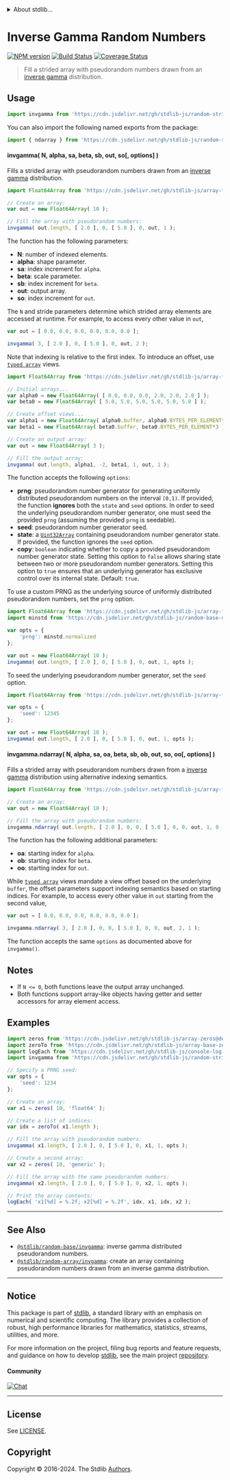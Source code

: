 <!--

@license Apache-2.0

Copyright (c) 2023 The Stdlib Authors.

Licensed under the Apache License, Version 2.0 (the "License");
you may not use this file except in compliance with the License.
You may obtain a copy of the License at

   http://www.apache.org/licenses/LICENSE-2.0

Unless required by applicable law or agreed to in writing, software
distributed under the License is distributed on an "AS IS" BASIS,
WITHOUT WARRANTIES OR CONDITIONS OF ANY KIND, either express or implied.
See the License for the specific language governing permissions and
limitations under the License.

-->


<details>
  <summary>
    About stdlib...
  </summary>
  <p>We believe in a future in which the web is a preferred environment for numerical computation. To help realize this future, we've built stdlib. stdlib is a standard library, with an emphasis on numerical and scientific computation, written in JavaScript (and C) for execution in browsers and in Node.js.</p>
  <p>The library is fully decomposable, being architected in such a way that you can swap out and mix and match APIs and functionality to cater to your exact preferences and use cases.</p>
  <p>When you use stdlib, you can be absolutely certain that you are using the most thorough, rigorous, well-written, studied, documented, tested, measured, and high-quality code out there.</p>
  <p>To join us in bringing numerical computing to the web, get started by checking us out on <a href="https://github.com/stdlib-js/stdlib">GitHub</a>, and please consider <a href="https://opencollective.com/stdlib">financially supporting stdlib</a>. We greatly appreciate your continued support!</p>
</details>

# Inverse Gamma Random Numbers

[![NPM version][npm-image]][npm-url] [![Build Status][test-image]][test-url] [![Coverage Status][coverage-image]][coverage-url] <!-- [![dependencies][dependencies-image]][dependencies-url] -->

> Fill a strided array with pseudorandom numbers drawn from an [inverse gamma][@stdlib/random/base/invgamma] distribution.



<section class="usage">

## Usage

```javascript
import invgamma from 'https://cdn.jsdelivr.net/gh/stdlib-js/random-strided-invgamma@v0.2.1-deno/mod.js';
```

You can also import the following named exports from the package:

```javascript
import { ndarray } from 'https://cdn.jsdelivr.net/gh/stdlib-js/random-strided-invgamma@v0.2.1-deno/mod.js';
```

#### invgamma( N, alpha, sa, beta, sb, out, so\[, options] )

Fills a strided array with pseudorandom numbers drawn from an [inverse gamma][@stdlib/random/base/invgamma] distribution.

```javascript
import Float64Array from 'https://cdn.jsdelivr.net/gh/stdlib-js/array-float64@deno/mod.js';

// Create an array:
var out = new Float64Array( 10 );

// Fill the array with pseudorandom numbers:
invgamma( out.length, [ 2.0 ], 0, [ 5.0 ], 0, out, 1 );
```

The function has the following parameters:

-   **N**: number of indexed elements.
-   **alpha**: shape parameter.
-   **sa**: index increment for `alpha`.
-   **beta**: scale parameter.
-   **sb**: index increment for `beta`.
-   **out**: output array.
-   **so**: index increment for `out`.

The `N` and stride parameters determine which strided array elements are accessed at runtime. For example, to access every other value in `out`,

```javascript
var out = [ 0.0, 0.0, 0.0, 0.0, 0.0, 0.0 ];

invgamma( 3, [ 2.0 ], 0, [ 5.0 ], 0, out, 2 );
```

Note that indexing is relative to the first index. To introduce an offset, use [`typed array`][mdn-typed-array] views.

<!-- eslint-disable stdlib/capitalized-comments -->

```javascript
import Float64Array from 'https://cdn.jsdelivr.net/gh/stdlib-js/array-float64@deno/mod.js';

// Initial arrays...
var alpha0 = new Float64Array( [ 0.0, 0.0, 0.0, 2.0, 2.0, 2.0 ] );
var beta0 = new Float64Array( [ 5.0, 5.0, 5.0, 5.0, 5.0, 5.0 ] );

// Create offset views...
var alpha1 = new Float64Array( alpha0.buffer, alpha0.BYTES_PER_ELEMENT*1 ); // start at 2nd element
var beta1 = new Float64Array( beta0.buffer, beta0.BYTES_PER_ELEMENT*3 ); // start at 4th element

// Create an output array:
var out = new Float64Array( 3 );

// Fill the output array:
invgamma( out.length, alpha1, -2, beta1, 1, out, 1 );
```

The function accepts the following `options`:

-   **prng**: pseudorandom number generator for generating uniformly distributed pseudorandom numbers on the interval `[0,1)`. If provided, the function **ignores** both the `state` and `seed` options. In order to seed the underlying pseudorandom number generator, one must seed the provided `prng` (assuming the provided `prng` is seedable).
-   **seed**: pseudorandom number generator seed.
-   **state**: a [`Uint32Array`][@stdlib/array/uint32] containing pseudorandom number generator state. If provided, the function ignores the `seed` option.
-   **copy**: `boolean` indicating whether to copy a provided pseudorandom number generator state. Setting this option to `false` allows sharing state between two or more pseudorandom number generators. Setting this option to `true` ensures that an underlying generator has exclusive control over its internal state. Default: `true`.

To use a custom PRNG as the underlying source of uniformly distributed pseudorandom numbers, set the `prng` option.

```javascript
import Float64Array from 'https://cdn.jsdelivr.net/gh/stdlib-js/array-float64@deno/mod.js';
import minstd from 'https://cdn.jsdelivr.net/gh/stdlib-js/random-base-minstd@deno/mod.js';

var opts = {
    'prng': minstd.normalized
};

var out = new Float64Array( 10 );
invgamma( out.length, [ 2.0 ], 0, [ 5.0 ], 0, out, 1, opts );
```

To seed the underlying pseudorandom number generator, set the `seed` option.

```javascript
import Float64Array from 'https://cdn.jsdelivr.net/gh/stdlib-js/array-float64@deno/mod.js';

var opts = {
    'seed': 12345
};

var out = new Float64Array( 10 );
invgamma( out.length, [ 2.0 ], 0, [ 5.0 ], 0, out, 1, opts );
```

#### invgamma.ndarray( N, alpha, sa, oa, beta, sb, ob, out, so, oo\[, options] )

Fills a strided array with pseudorandom numbers drawn from a [inverse gamma][@stdlib/random/base/invgamma] distribution using alternative indexing semantics.

```javascript
import Float64Array from 'https://cdn.jsdelivr.net/gh/stdlib-js/array-float64@deno/mod.js';

// Create an array:
var out = new Float64Array( 10 );

// Fill the array with pseudorandom numbers:
invgamma.ndarray( out.length, [ 2.0 ], 0, 0, [ 5.0 ], 0, 0, out, 1, 0 );
```

The function has the following additional parameters:

-   **oa**: starting index for `alpha`.
-   **ob**: starting index for `beta`.
-   **oo**: starting index for `out`.

While [`typed array`][mdn-typed-array] views mandate a view offset based on the underlying `buffer`, the offset parameters support indexing semantics based on starting indices. For example, to access every other value in `out` starting from the second value,

```javascript
var out = [ 0.0, 0.0, 0.0, 0.0, 0.0, 0.0 ];

invgamma.ndarray( 3, [ 2.0 ], 0, 0, [ 5.0 ], 0, 0, out, 2, 1 );
```

The function accepts the same `options` as documented above for `invgamma()`.

</section>

<!-- /.usage -->

<section class="notes">

## Notes

-   If `N <= 0`, both functions leave the output array unchanged.
-   Both functions support array-like objects having getter and setter accessors for array element access.

</section>

<!-- /.notes -->

<section class="examples">

## Examples

<!-- eslint no-undef: "error" -->

```javascript
import zeros from 'https://cdn.jsdelivr.net/gh/stdlib-js/array-zeros@deno/mod.js';
import zeroTo from 'https://cdn.jsdelivr.net/gh/stdlib-js/array-base-zero-to@deno/mod.js';
import logEach from 'https://cdn.jsdelivr.net/gh/stdlib-js/console-log-each@deno/mod.js';
import invgamma from 'https://cdn.jsdelivr.net/gh/stdlib-js/random-strided-invgamma@v0.2.1-deno/mod.js';

// Specify a PRNG seed:
var opts = {
    'seed': 1234
};

// Create an array:
var x1 = zeros( 10, 'float64' );

// Create a list of indices:
var idx = zeroTo( x1.length );

// Fill the array with pseudorandom numbers:
invgamma( x1.length, [ 2.0 ], 0, [ 5.0 ], 0, x1, 1, opts );

// Create a second array:
var x2 = zeros( 10, 'generic' );

// Fill the array with the same pseudorandom numbers:
invgamma( x2.length, [ 2.0 ], 0, [ 5.0 ], 0, x2, 1, opts );

// Print the array contents:
logEach( 'x1[%d] = %.2f; x2[%d] = %.2f', idx, x1, idx, x2 );
```

</section>

<!-- /.examples -->

<!-- Section for related `stdlib` packages. Do not manually edit this section, as it is automatically populated. -->

<section class="related">

* * *

## See Also

-   <span class="package-name">[`@stdlib/random-base/invgamma`][@stdlib/random/base/invgamma]</span><span class="delimiter">: </span><span class="description">inverse gamma distributed pseudorandom numbers.</span>
-   <span class="package-name">[`@stdlib/random-array/invgamma`][@stdlib/random/array/invgamma]</span><span class="delimiter">: </span><span class="description">create an array containing pseudorandom numbers drawn from an inverse gamma distribution.</span>

</section>

<!-- /.related -->

<!-- Section for all links. Make sure to keep an empty line after the `section` element and another before the `/section` close. -->


<section class="main-repo" >

* * *

## Notice

This package is part of [stdlib][stdlib], a standard library with an emphasis on numerical and scientific computing. The library provides a collection of robust, high performance libraries for mathematics, statistics, streams, utilities, and more.

For more information on the project, filing bug reports and feature requests, and guidance on how to develop [stdlib][stdlib], see the main project [repository][stdlib].

#### Community

[![Chat][chat-image]][chat-url]

---

## License

See [LICENSE][stdlib-license].


## Copyright

Copyright &copy; 2016-2024. The Stdlib [Authors][stdlib-authors].

</section>

<!-- /.stdlib -->

<!-- Section for all links. Make sure to keep an empty line after the `section` element and another before the `/section` close. -->

<section class="links">

[npm-image]: http://img.shields.io/npm/v/@stdlib/random-strided-invgamma.svg
[npm-url]: https://npmjs.org/package/@stdlib/random-strided-invgamma

[test-image]: https://github.com/stdlib-js/random-strided-invgamma/actions/workflows/test.yml/badge.svg?branch=v0.2.1
[test-url]: https://github.com/stdlib-js/random-strided-invgamma/actions/workflows/test.yml?query=branch:v0.2.1

[coverage-image]: https://img.shields.io/codecov/c/github/stdlib-js/random-strided-invgamma/main.svg
[coverage-url]: https://codecov.io/github/stdlib-js/random-strided-invgamma?branch=main

<!--

[dependencies-image]: https://img.shields.io/david/stdlib-js/random-strided-invgamma.svg
[dependencies-url]: https://david-dm.org/stdlib-js/random-strided-invgamma/main

-->

[chat-image]: https://img.shields.io/gitter/room/stdlib-js/stdlib.svg
[chat-url]: https://app.gitter.im/#/room/#stdlib-js_stdlib:gitter.im

[stdlib]: https://github.com/stdlib-js/stdlib

[stdlib-authors]: https://github.com/stdlib-js/stdlib/graphs/contributors

[umd]: https://github.com/umdjs/umd
[es-module]: https://developer.mozilla.org/en-US/docs/Web/JavaScript/Guide/Modules

[deno-url]: https://github.com/stdlib-js/random-strided-invgamma/tree/deno
[deno-readme]: https://github.com/stdlib-js/random-strided-invgamma/blob/deno/README.md
[umd-url]: https://github.com/stdlib-js/random-strided-invgamma/tree/umd
[umd-readme]: https://github.com/stdlib-js/random-strided-invgamma/blob/umd/README.md
[esm-url]: https://github.com/stdlib-js/random-strided-invgamma/tree/esm
[esm-readme]: https://github.com/stdlib-js/random-strided-invgamma/blob/esm/README.md
[branches-url]: https://github.com/stdlib-js/random-strided-invgamma/blob/main/branches.md

[stdlib-license]: https://raw.githubusercontent.com/stdlib-js/random-strided-invgamma/main/LICENSE

[mdn-typed-array]: https://developer.mozilla.org/en-US/docs/Web/JavaScript/Reference/Global_Objects/TypedArray

[@stdlib/random/base/invgamma]: https://github.com/stdlib-js/random-base-invgamma/tree/deno

[@stdlib/array/uint32]: https://github.com/stdlib-js/array-uint32/tree/deno

<!-- <related-links> -->

[@stdlib/random/array/invgamma]: https://github.com/stdlib-js/random-array-invgamma/tree/deno

<!-- </related-links> -->

</section>

<!-- /.links -->
